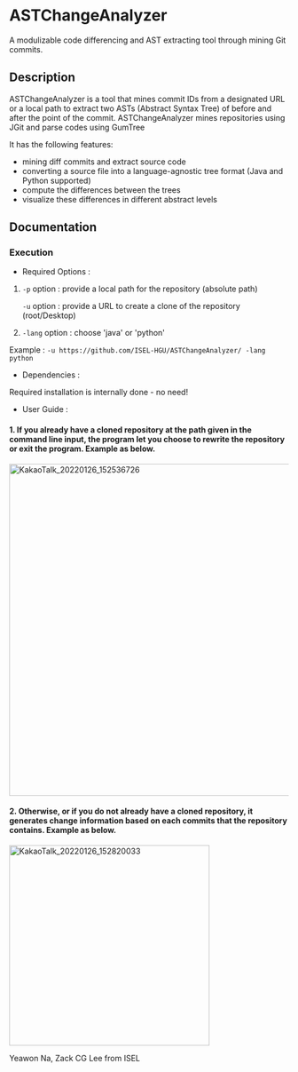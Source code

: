 # ASTChangeAnalyzer

A modulizable code differencing and AST extracting tool through mining Git commits.

## Description

ASTChangeAnalyzer is a tool that mines commit IDs from a designated URL or a local path to extract two ASTs (Abstract Syntax Tree) of before and after the point of the commit.
ASTChangeAnalyzer mines repositories using JGit and parse codes using GumTree

It has the following features:
* mining diff commits and extract source code
* converting a source file into a language-agnostic tree format (Java and Python supported)
* compute the differences between the trees
* visualize these differences in different abstract levels

## Documentation

### Execution

* Required Options :
1. `-p` option : provide a local path for the repository (absolute path)

                        
   `-u` option : provide a URL to create a clone of the repository (root/Desktop)

2. `-lang` option : choose 'java' or 'python'

Example : `-u https://github.com/ISEL-HGU/ASTChangeAnalyzer/ -lang python`

* Dependencies :

Required installation is internally done - no need!


* User Guide :

#### 1.  If you already have a cloned repository at the path given in the command line input, the program let you choose to rewrite the repository or exit the program. Example as below.
<img width="598" alt="KakaoTalk_20220126_152536726" src="https://user-images.githubusercontent.com/83571012/151114015-25f4f160-f4b2-4264-8e79-1511e3172201.png">
  
#### 2.  Otherwise, or if you do not already have a cloned repository, it generates change information based on each commits that the repository contains. Example as below.
<img width="361" alt="KakaoTalk_20220126_152820033" src="https://user-images.githubusercontent.com/83571012/151114470-378d84ac-72ce-476c-99f0-be739f8b5e3b.png">




Yeawon Na, Zack CG Lee from ISEL
